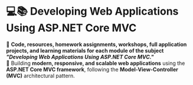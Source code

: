 # 💻📚 Developing Web Applications Using ASP.NET Core MVC

📘 **Code, resources, homework assignments, workshops, full application projects, and learning materials for each module of the subject _"Developing Web Applications Using ASP.NET Core MVC."_**  
🎯 Building **modern, responsive, and scalable web applications** using the **ASP.NET Core MVC framework**, following the **Model-View-Controller (MVC)** architectural pattern.
